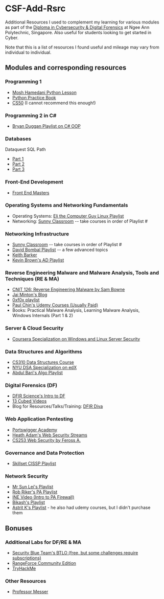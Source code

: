 # CSF-Add-Rsrc
Additional Resources I used to complement my learning for various modules as part of the [Diploma in Cybersecurity &amp; Digital Forensics](https://www.np.edu.sg/ict/Pages/csf.aspx) at Ngee Ann Polytechnic, Singapore. Also useful for students looking to get started in Cyber.

Note that this is a list of resources I found useful and mileage may vary from individual to individual.

## Modules and corresponding resources
### Programming 1 

* [Mosh Hamedani Python Lesson](https://www.youtube.com/watch?v=_uQrJ0TkZlc)
* [Python Practice Book](https://www.academia.edu/33206919/The_Python_Workbook_A_Brief_Introduction_with_Exercises_and_Solutions)
* [CS50](https://cs50.harvard.edu/) (I cannot recommend this enough!)

### Programming 2 in C#

* [Bryan Duggan Playlist on C# OOP](https://www.youtube.com/playlist?list=PL1n0B6z4e_E5aB2FqwrNRrhLyO0aqW_Bo)

### Databases

Dataquest SQL Path
* [Part 1](https://app.dataquest.io/course/funds-sql-i)
* [Part 2](https://app.dataquest.io/course/funds-sql-ii)
* [Part 3](https://app.dataquest.io/course/funds-sql-summary)

### Front-End Development

* [Front End Masters](https://frontendmasters.com/)

### Operating Systems and Networking Fundamentals

* Operating Systems: [Eli the Computer Guy Linux Playlist](https://www.youtube.com/playlist?list=PLJcaPjxegjBV4aJh4hw3p3yL3CxE2sFXL)
* Networking: [Sunny Classroom](https://www.youtube.com/user/sunnylearning) -- take courses in order of Playlist #

### Networking Infrastructure

* [Sunny Classroom](https://www.youtube.com/user/sunnylearning) -- take courses in order of Playlist #
* [David Bombal Playlist](https://www.youtube.com/watch?v=RGxO3J9qi-A&list=PLhfrWIlLOoKMCJLkWbgPJ9aI9_Kx4No7O) -- a few advanced topics
* [Keith Barker](https://www.youtube.com/watch?v=coKBlNrUZrg&list=PLQQoSBmrXmrxDECc1N9BPYdjS8z0sbCwk)
* [Kevin Brown's AD Playlist](https://www.youtube.com/channel/UCskDL9NdG_euwmCy4RMrGQw/videos)

### Reverse Engineering Malware and Malware Analysis, Tools and Techniques (RE & MA)

* [CNIT 126: Reverse Engineering Malware by Sam Bowne](https://samsclass.info/126/126_F21.shtml)
* [Jai Minton's Blog](https://www.jaiminton.com/Tutorials/PracticalMalwareAnalysis/#)
* [0xf0x playlist](https://www.youtube.com/watch?v=GE_aSVq8ZnQ&list=PLiFO-R_BI-kAqDPqtnOq2n70mtAZ6xg5N)
* [Paul Chin's Udemy Courses (Usually Paid)](https://www.udemy.com/user/paulchin/)
* Books: Practical Malware Analysis, Learning Malware Analysis, Windows Internals (Part 1 & 2)

### Server & Cloud Security

* [Coursera Specialization on Windows and Linux Server Security](https://www.coursera.org/specializations/computer-security-systems-management)

### Data Structures and Algorithms

* [CS310 Data Structures Course](https://www.youtube.com/watch?v=zgCnMvvw6Oo&list=PLpPXw4zFa0uKKhaSz87IowJnOTzh9tiBk)
* [NYU DSA Specialization on edX](https://www.edx.org/microbachelors/nyux-programming-data-structures)
* [Abdul Bari's Algo Playlist](https://www.youtube.com/watch?v=0IAPZzGSbME&list=PLDN4rrl48XKpZkf03iYFl-O29szjTrs_O)

### Digital Forensics (DF)

* [DFIR Science's Intro to DF](https://www.youtube.com/watch?v=giv0DQDSsjQ&list=PLJu2iQtpGvv-2LtysuTTka7dHt9GKUbxD)
* [13 Cubed Videos](https://www.youtube.com/channel/UCy8ntxFEudOCRZYT1f7ya9Q)
* Blog for Resources/Talks/Training: [DFIR Diva](https://dfirdiva.com/)

### Web Application Pentesting

* [Portswigger Academy](https://portswigger.net/web-security)
* [Heath Adam's Web Security Streams](https://www.youtube.com/watch?v=24fHLWXGS-M)
* [CS253 Web Security by Feross A.](https://www.youtube.com/playlist?list=PL1y1iaEtjSYiiSGVlL1cHsXN_kvJOOhu-)

### Governance and Data Protection

* [Skillset CISSP Playlist](https://www.youtube.com/watch?v=SccOuGRReW4&list=PLWqLeluv2Rq3qFg-yCQVY_eUngSjqij1g)

### Network Security

* [Mr Sun Lei's Playlist](https://www.youtube.com/watch?v=HI5AvX7b_5Y&list=PLZlxq5DvzmGU8DrpraH3zAMgYn-5k6uEQ)
* [Rob Riker's PA Playlist](https://www.youtube.com/playlist?list=PLxyr0C_3Ton0As52Kw6YHnklh2Z_Eb1FM)
* [INE Video (Intro to PA Firewall)](https://www.youtube.com/watch?v=bKU4VShdPuY)
* [Bikash's Playlist](https://www.youtube.com/watch?v=YAvc17jaIHU&list=PLaUiizP3D7fNC2x4Yn2kFtp7PDiM-UBIO)
* [Astrit K's Playlist](https://www.youtube.com/watch?v=wLLlVKvhVYM&list=PLySxAD9v-0wegbpuY8Hry1TI_est_Ovl9) - he also had udemy courses, but I didn't purchase them

## Bonuses

### Additional Labs for DF/RE & MA
* [Security Blue Team's BTLO (free, but some challenges require subscriptions)](https://blueteamlabs.online)
* [RangeForce Community Edition](https://go.rangeforce.com/community-edition-registration)
* [TryHackMe](https://tryhackme.com)

### Other Resources
* [Professor Messer](https://www.youtube.com/c/professormesser)
